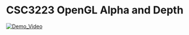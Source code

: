 # CSC3223 OpenGL Alpha and Depth
[![Demo_Video](https://img.youtube.com/vi/IdPnTp_cYq0/0.jpg)](https://www.youtube.com/watch?v=IdPnTp_cYq0)
